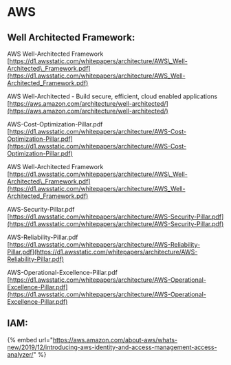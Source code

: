 # AWS

## Well Architected Framework:

 AWS Well-Architected Framework  
[https://d1.awsstatic.com/whitepapers/architecture/AWS\_Well-Architected\_Framework.pdf](https://d1.awsstatic.com/whitepapers/architecture/AWS_Well-Architected_Framework.pdf)  
  
AWS Well-Architected - Build secure, efficient, cloud enabled applications  
[https://aws.amazon.com/architecture/well-architected/](https://aws.amazon.com/architecture/well-architected/)  
  
AWS-Cost-Optimization-Pillar.pdf  
[https://d1.awsstatic.com/whitepapers/architecture/AWS-Cost-Optimization-Pillar.pdf](https://d1.awsstatic.com/whitepapers/architecture/AWS-Cost-Optimization-Pillar.pdf)  
  
AWS Well-Architected Framework  
[https://d1.awsstatic.com/whitepapers/architecture/AWS\_Well-Architected\_Framework.pdf](https://d1.awsstatic.com/whitepapers/architecture/AWS_Well-Architected_Framework.pdf)  
  
AWS-Security-Pillar.pdf  
[https://d1.awsstatic.com/whitepapers/architecture/AWS-Security-Pillar.pdf](https://d1.awsstatic.com/whitepapers/architecture/AWS-Security-Pillar.pdf)  
  
AWS-Reliability-Pillar.pdf  
[https://d1.awsstatic.com/whitepapers/architecture/AWS-Reliability-Pillar.pdf](https://d1.awsstatic.com/whitepapers/architecture/AWS-Reliability-Pillar.pdf)  
  
AWS-Operational-Excellence-Pillar.pdf  
[https://d1.awsstatic.com/whitepapers/architecture/AWS-Operational-Excellence-Pillar.pdf](https://d1.awsstatic.com/whitepapers/architecture/AWS-Operational-Excellence-Pillar.pdf)

## IAM:

{% embed url="https://aws.amazon.com/about-aws/whats-new/2019/12/introducing-aws-identity-and-access-management-access-analyzer/" %}



